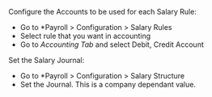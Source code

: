 Configure the Accounts to be used for each Salary Rule:

- Go to *Payroll \> Configuration \> Salary Rules
- Select rule that you want in accounting
- Go to *Accounting Tab* and select Debit, Credit Account


Set the Salary Journal:

- Go to *Payroll \> Configuration \> Salary Structure
- Set the Journal. This is a company dependant value.
